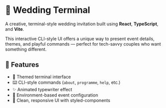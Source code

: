 # 💍 Wedding Terminal

A creative, terminal-style wedding invitation built using **React**, **TypeScript**, and **Vite**.

This interactive CLI-style UI offers a unique way to present event details, themes, and playful commands — perfect for tech-savvy couples who want something different.

## 🚀 Features

- 🎨 Themed terminal interface
- ⌨️ CLI-style commands (`about`, `programme`, `help`, etc.)
- ✨ Animated typewriter effect
- 💾 Environment-based event configuration
- 🧼 Clean, responsive UI with styled-components
